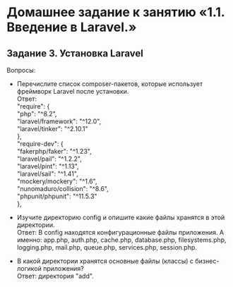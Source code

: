#  Домашнее задание к занятию «1.1. Введение в Laravel.»

## Задание 3. Установка Laravel  

Вопросы:  
- Перечислите список composer-пакетов, которые использует фреймворк Laravel после установки.  
  Ответ:  
  "require": {  
    "php": "^8.2",  
    "laravel/framework": "^12.0",  
    "laravel/tinker": "^2.10.1"  
  },  
  "require-dev": {  
    "fakerphp/faker": "^1.23",  
    "laravel/pail": "^1.2.2",  
    "laravel/pint": "^1.13",  
    "laravel/sail": "^1.41",  
    "mockery/mockery": "^1.6",  
    "nunomaduro/collision": "^8.6",  
    "phpunit/phpunit": "^11.5.3"  
  },  
  
- Изучите директорию config и опишите какие файлы хранятся в этой директории.  
  Ответ:  В config находятся конфигурационные файлы приложения. А именно: app.php, auth.php, cache.php, database.php, filesystems.php, logging.php, mail.php, queue.php, services.php, session.php.
     
- В какой директории хранятся основные файлы (классы) с бизнес-логикой приложения?  
  Ответ:  директория "add".  
